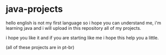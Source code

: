 # java-projects

hello english is not my first language so i hope you can understand me, i'm learning java and i will upload in this repository all of my projects.

i hope you like it and if you are starting like me i hope this help you a little.

(all of these projects are in pt-br)
